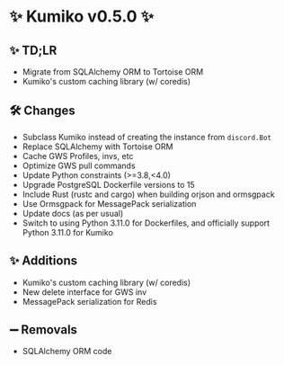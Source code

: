 # ✨ Kumiko v0.5.0 ✨


## ✨ TD;LR

- Migrate from SQLAlchemy ORM to Tortoise ORM
- Kumiko's custom caching library (w/ coredis)

## 🛠️ Changes
- Subclass Kumiko instead of creating the instance from `discord.Bot`
- Replace SQLAlchemy with Tortoise ORM
- Cache GWS Profiles, invs, etc
- Optimize GWS pull commands
- Update Python constraints (>=3.8,<4.0)
- Upgrade PostgreSQL Dockerfile versions to 15
- Include Rust (rustc and cargo) when building orjson and ormsgpack 
- Use Ormsgpack for MessagePack serialization
- Update docs (as per usual)
- Switch to using Python 3.11.0 for Dockerfiles, and officially support Python 3.11.0 for Kumiko

## ✨ Additions

- Kumiko's custom caching library (w/ coredis)
- New delete interface for GWS inv
- MessagePack serialization for Redis

## ➖ Removals
- SQLAlchemy ORM code
